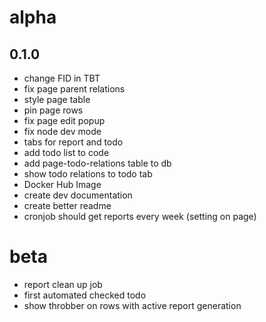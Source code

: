 # alpha

## 0.1.0
- change FID in TBT 
- fix page parent relations
- style page table
- pin page rows
- fix page edit popup
- fix node dev mode
- tabs for report and todo
- add todo list to code
- add page-todo-relations table to db
- show todo relations to todo tab
- Docker Hub Image
- create dev documentation
- create better readme
- cronjob should get reports every week (setting on page)

# beta
- report clean up job
- first automated checked todo
- show throbber on rows with active report generation